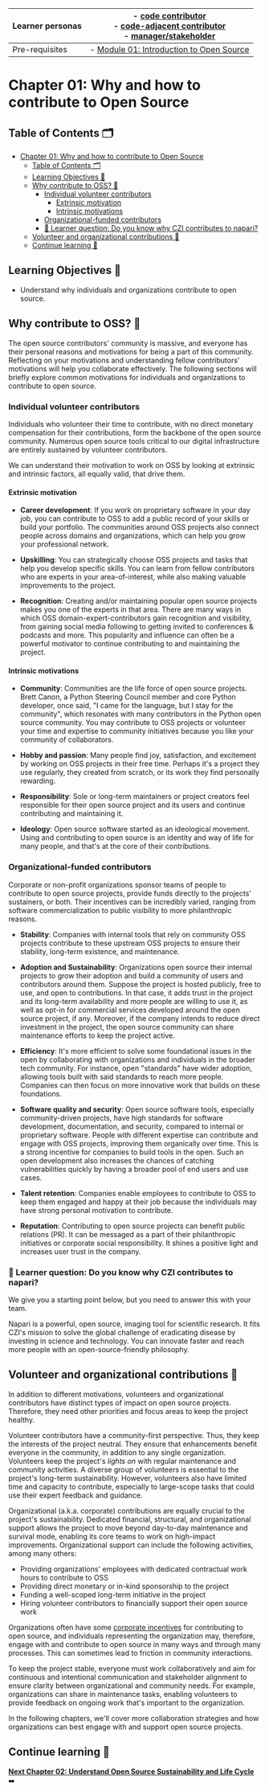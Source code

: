 | Learner personas | - [code contributor](../README.md#code-contributor-)<br> - [code-adjacent contributor](../README.md#code-adjacent-contributor-)<br> - [manager/stakeholder](../README.md#managerstakeholder-) |
| ---------------- | --------------------------------------------------------------------------------------------------------------------------------------------------------------------------------------------- |
| Pre-requisites   | - [Module 01: Introduction to Open Source](../01-intro-to-os/)                                                                                                                                |

# Chapter 01: Why and how to contribute to Open Source

## Table of Contents 🗂️

- [Chapter 01: Why and how to contribute to Open Source](#chapter-01-why-and-how-to-contribute-to-open-source)
  - [Table of Contents 🗂️](#table-of-contents-️)
  - [Learning Objectives 🧠](#learning-objectives-)
  - [Why contribute to OSS? 🌱](#why-contribute-to-oss-)
    - [Individual volunteer contributors](#individual-volunteer-contributors)
      - [Extrinsic motivation](#extrinsic-motivation)
      - [Intrinsic motivations](#intrinsic-motivations)
    - [Organizational-funded contributors](#organizational-funded-contributors)
    - [🙋 Learner question: Do you know why CZI contributes to napari?](#-learner-question-do-you-know-why-czi-contributes-to-napari)
  - [Volunteer and organizational contributions 🤝](#volunteer-and-organizational-contributions-)
  - [Continue learning 🚥](#continue-learning-)

## Learning Objectives 🧠

- Understand why individuals and organizations contribute to open source.

## Why contribute to OSS? 🌱

The open source contributors' community is massive, and everyone has their personal reasons and motivations for being a part of this community. Reflecting on your motivations and understanding fellow contributors' motivations will help you collaborate effectively. The following sections will briefly explore common motivations for individuals and organizations to contribute to open source.

### Individual volunteer contributors

Individuals who volunteer their time to contribute, with no direct monetary compensation for their contributions, form the backbone of the open source community. Numerous open source tools critical to our digital infrastructure are entirely sustained by volunteer contributors.

We can understand their motivation to work on OSS by looking at extrinsic and intrinsic factors, all equally valid, that drive them.

#### Extrinsic motivation

- **Career development**: If you work on proprietary software in your day job, you can contribute to OSS to add a public record of your skills or build your portfolio. The communities around OSS projects also connect people across domains and organizations, which can help you grow your professional network.

- **Upskilling**: You can strategically choose OSS projects and tasks that help you develop specific skills. You can learn from fellow contributors who are experts in your area-of-interest, while also making valuable improvements to the project.

- **Recognition**: Creating and/or maintaining popular open source projects makes you one of the experts in that area. There are many ways in which OSS domain-expert-contributors gain recognition and visibility, from gaining social media following to getting invited to conferences & podcasts and more. This popularity and influence can often be a powerful motivator to continue contributing to and maintaining the project.

#### Intrinsic motivations

- **Community**: Communities are the life force of open source projects. Brett Canon, a Python Steering Council member and core Python developer, once said, "I came for the language, but I stay for the community", which resonates with many contributors in the Python open source community. You may contribute to OSS projects or volunteer your time and expertise to community initiatives because you like your community of collaborators.

- **Hobby and passion**: Many people find joy, satisfaction, and excitement by working on OSS projects in their free time. Perhaps it's a project they use regularly, they created from scratch, or its work they find personally rewarding.

- **Responsibility**: Sole or long-term maintainers or project creators feel responsible for their open source project and its users and continue contributing and maintaining it.

- **Ideology**: Open source software started as an ideological movement. Using and contributing to open source is an identity and way of life for many people, and that's at the core of their contributions.

### Organizational-funded contributors

Corporate or non-profit organizations sponsor teams of people to contribute to open source projects, provide funds directly to the projects' sustainers, or both.
Their incentives can be incredibly varied, ranging from software commercialization to public visibility to more philanthropic reasons.

- **Stability**: Companies with internal tools that rely on community OSS projects contribute to these upstream OSS projects to ensure their stability, long-term existence, and maintenance.

- **Adoption and Sustainability**: Organizations open source their internal projects to grow their adoption and build a community of users and contributors around them. Suppose the project is hosted publicly, free to use, and open to contributions. In that case, it adds trust in the project and its long-term availability and more people are willing to use it, as well as opt-in for commercial services developed around the open source project, if any. Moreover, if the company intends to reduce direct investment in the project, the open source community can share maintenance efforts to keep the project active.

- **Efficiency**: It's more efficient to solve some foundational issues in the open by collaborating with organizations and individuals in the broader tech community. For instance, open "standards" have wider adoption, allowing tools built with said standards to reach more people. Companies can then focus on more innovative work that builds on these foundations.

- **Software quality and security**: Open source software tools, especially community-driven projects, have high standards for software development, documentation, and security, compared to internal or proprietary software. People with different expertise can contribute and engage with OSS projects, improving them organically over time. This is a strong incentive for companies to build tools in the open. Such an open development also increases the chances of catching vulnerabilities quickly by having a broader pool of end users and use cases.

- **Talent retention**: Companies enable employees to contribute to OSS to keep them engaged and happy at their job because the individuals may have strong personal motivation to contribute.

- **Reputation**: Contributing to open source projects can benefit public relations (PR). It can be messaged as a part of their philanthropic initiatives or corporate social responsibility. It shines a positive light and increases user trust in the company.

### 🙋 Learner question: Do you know why CZI contributes to napari?

We give you a starting point below, but you need to answer this with your team.

Napari is a powerful, open source, imaging tool for scientific research. It fits CZI's mission to solve the global challenge of eradicating disease by investing in science and technology. You can innovate faster and reach more people with an open-source-friendly philosophy.

## Volunteer and organizational contributions 🤝

In addition to different motivations, volunteers and organizational contributors have distinct types of impact on open source projects. Therefore, they need other priorities and focus areas to keep the project healthy.

Volunteer contributors have a community-first perspective. Thus, they keep the interests of the project neutral. They ensure that enhancements benefit everyone in the community, in addition to any single organization. Volunteers keep the project's _lights on_ with regular maintenance and community activities. A diverse group of volunteers is essential to the project's long-term sustainability. However, volunteers also have limited time and capacity to contribute, especially to large-scope tasks that could use their expert feedback and guidance.

Organizational (a.k.a. corporate) contributions are equally crucial to the project's sustainability. Dedicated financial, structural, and organizational support allows the project to move beyond day-to-day maintenance and survival mode, enabling its core teams to work on high-impact improvements. Organizational support can include the following activities, among many others:

- Providing organizations' employees with dedicated contractual work hours to contribute to OSS
- Providing direct monetary or in-kind sponsorship to the project
- Funding a well-scoped long-term initiative in the project
- Hiring volunteer contributors to financially support their open source work

Organizations often have some [corporate incentives](#organizational-funded-contributors) for contributing to open source, and individuals representing the organization may, therefore, engage with and contribute to open source in many ways and through many processes. This can sometimes lead to friction in community interactions.

To keep the project stable, everyone must work collaboratively and aim for continuous and intentional communication and stakeholder alignment to ensure clarity between organizational and community needs. For example, organizations can share in maintenance tasks, enabling volunteers to provide feedback on ongoing work that's important to the organization.

In the following chapters, we'll cover more collaboration strategies and how organizations can best engage with and support open source projects.

## Continue learning 🚥

**[Next Chapter 02: Understand Open Source Sustainability and Life Cycle](./02-understand-oss-sustainability.md)** ➡️
